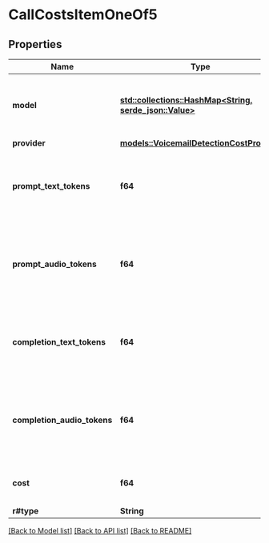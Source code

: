 # CallCostsItemOneOf5

## Properties

Name | Type | Description | Notes
------------ | ------------- | ------------- | -------------
**model** | [**std::collections::HashMap<String, serde_json::Value>**](serde_json::Value.md) | This is the model that was used to perform the analysis. | 
**provider** | [**models::VoicemailDetectionCostProvider**](VoicemailDetectionCostProvider.md) |  | 
**prompt_text_tokens** | **f64** | This is the number of prompt text tokens used in the voicemail detection. | 
**prompt_audio_tokens** | **f64** | This is the number of prompt audio tokens used in the voicemail detection. | 
**completion_text_tokens** | **f64** | This is the number of completion text tokens used in the voicemail detection. | 
**completion_audio_tokens** | **f64** | This is the number of completion audio tokens used in the voicemail detection. | 
**cost** | **f64** | This is the cost of the component in USD. | 
**r#type** | **String** |  | 

[[Back to Model list]](../README.md#documentation-for-models) [[Back to API list]](../README.md#documentation-for-api-endpoints) [[Back to README]](../README.md)


